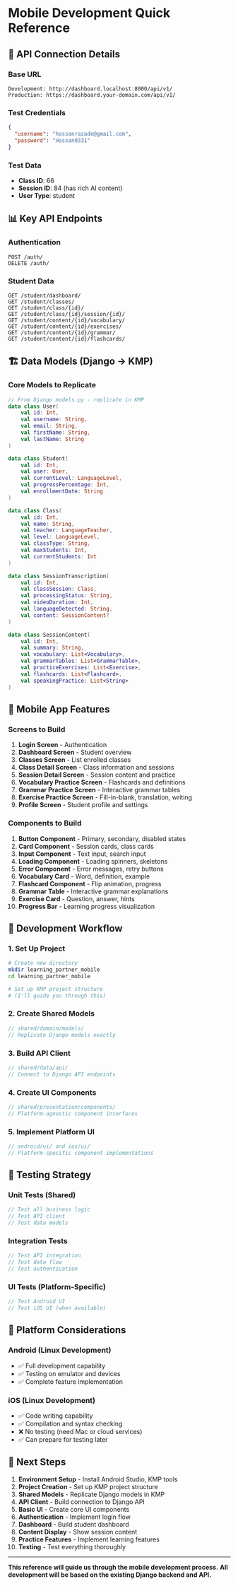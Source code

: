 # Mobile Development Quick Reference

## 🔗 **API Connection Details**

### **Base URL**
```
Development: http://dashboard.localhost:8000/api/v1/
Production: https://dashboard.your-domain.com/api/v1/
```

### **Test Credentials**
```json
{
  "username": "hassanrazade@gmail.com",
  "password": "Hassan0331"
}
```

### **Test Data**
- **Class ID**: 66
- **Session ID**: 84 (has rich AI content)
- **User Type**: student

## 📊 **Key API Endpoints**

### **Authentication**
```http
POST /auth/
DELETE /auth/
```

### **Student Data**
```http
GET /student/dashboard/
GET /student/classes/
GET /student/class/{id}/
GET /student/class/{id}/session/{id}/
GET /student/content/{id}/vocabulary/
GET /student/content/{id}/exercises/
GET /student/content/{id}/grammar/
GET /student/content/{id}/flashcards/
```

## 🏗️ **Data Models (Django → KMP)**

### **Core Models to Replicate**
```kotlin
// From Django models.py - replicate in KMP
data class User(
    val id: Int,
    val username: String,
    val email: String,
    val firstName: String,
    val lastName: String
)

data class Student(
    val id: Int,
    val user: User,
    val currentLevel: LanguageLevel,
    val progressPercentage: Int,
    val enrollmentDate: String
)

data class Class(
    val id: Int,
    val name: String,
    val teacher: LanguageTeacher,
    val level: LanguageLevel,
    val classType: String,
    val maxStudents: Int,
    val currentStudents: Int
)

data class SessionTranscription(
    val id: Int,
    val classSession: Class,
    val processingStatus: String,
    val videoDuration: Int,
    val languageDetected: String,
    val content: SessionContent?
)

data class SessionContent(
    val id: Int,
    val summary: String,
    val vocabulary: List<Vocabulary>,
    val grammarTables: List<GrammarTable>,
    val practiceExercises: List<Exercise>,
    val flashcards: List<Flashcard>,
    val speakingPractice: List<String>
)
```

## 🎯 **Mobile App Features**

### **Screens to Build**
1. **Login Screen** - Authentication
2. **Dashboard Screen** - Student overview
3. **Classes Screen** - List enrolled classes
4. **Class Detail Screen** - Class information and sessions
5. **Session Detail Screen** - Session content and practice
6. **Vocabulary Practice Screen** - Flashcards and definitions
7. **Grammar Practice Screen** - Interactive grammar tables
8. **Exercise Practice Screen** - Fill-in-blank, translation, writing
9. **Profile Screen** - Student profile and settings

### **Components to Build**
1. **Button Component** - Primary, secondary, disabled states
2. **Card Component** - Session cards, class cards
3. **Input Component** - Text input, search input
4. **Loading Component** - Loading spinners, skeletons
5. **Error Component** - Error messages, retry buttons
6. **Vocabulary Card** - Word, definition, example
7. **Flashcard Component** - Flip animation, progress
8. **Grammar Table** - Interactive grammar explanations
9. **Exercise Card** - Question, answer, hints
10. **Progress Bar** - Learning progress visualization

## 🔄 **Development Workflow**

### **1. Set Up Project**
```bash
# Create new directory
mkdir learning_partner_mobile
cd learning_partner_mobile

# Set up KMP project structure
# (I'll guide you through this)
```

### **2. Create Shared Models**
```kotlin
// shared/domain/models/
// Replicate Django models exactly
```

### **3. Build API Client**
```kotlin
// shared/data/api/
// Connect to Django API endpoints
```

### **4. Create UI Components**
```kotlin
// shared/presentation/components/
// Platform-agnostic component interfaces
```

### **5. Implement Platform UI**
```kotlin
// android/ui/ and ios/ui/
// Platform-specific component implementations
```

## 🧪 **Testing Strategy**

### **Unit Tests (Shared)**
```kotlin
// Test all business logic
// Test API client
// Test data models
```

### **Integration Tests**
```kotlin
// Test API integration
// Test data flow
// Test authentication
```

### **UI Tests (Platform-Specific)**
```kotlin
// Test Android UI
// Test iOS UI (when available)
```

## 📱 **Platform Considerations**

### **Android (Linux Development)**
- ✅ Full development capability
- ✅ Testing on emulator and devices
- ✅ Complete feature implementation

### **iOS (Linux Development)**
- ✅ Code writing capability
- ✅ Compilation and syntax checking
- ❌ No testing (need Mac or cloud services)
- ✅ Can prepare for testing later

## 🚀 **Next Steps**

1. **Environment Setup** - Install Android Studio, KMP tools
2. **Project Creation** - Set up KMP project structure
3. **Shared Models** - Replicate Django models in KMP
4. **API Client** - Build connection to Django API
5. **Basic UI** - Create core UI components
6. **Authentication** - Implement login flow
7. **Dashboard** - Build student dashboard
8. **Content Display** - Show session content
9. **Practice Features** - Implement learning features
10. **Testing** - Test everything thoroughly

---

**This reference will guide us through the mobile development process.**
**All development will be based on the existing Django backend and API.** 